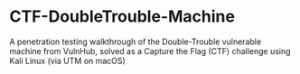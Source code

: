 # CTF-DoubleTrouble-Machine
A penetration testing walkthrough of the Double-Trouble vulnerable machine from VulnHub, solved as a Capture the Flag (CTF) challenge using Kali Linux (via UTM on macOS)

